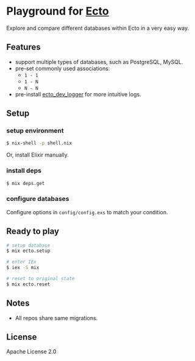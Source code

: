 # Playground for [Ecto](https://github.com/elixir-ecto/ecto)

Explore and compare different databases within Ecto in a very easy way.

## Features

- support multiple types of databases, such as PostgreSQL, MySQL.
- pre-set commonly used associations:
  - `1 - 1`
  - `1 - N`
  - `N - N`
- pre-install [ecto_dev_logger](https://github.com/fuelen/ecto_dev_logger) for more intuitive logs.

## Setup

### setup environment

```sh
$ nix-shell -p shell.nix
```

Or, install Elixir manually.

### install deps

```sh
$ mix deps.get
```

### configure databases

Configure options in `config/config.exs` to match your condition.

## Ready to play

```sh
# setup database
$ mix ecto.setup

# enter IEx
$ iex -S mix

# reset to original state
$ mix ecto.reset
```

## Notes

- All repos share same migrations.

## License

Apache License 2.0
